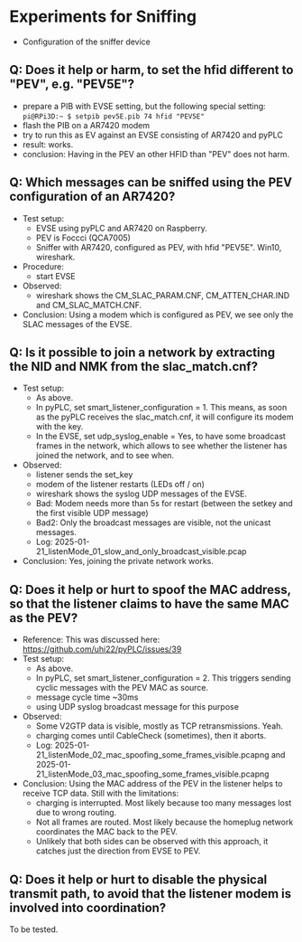 # Experiments for Sniffing

* Configuration of the sniffer device

## Q: Does it help or harm, to set the hfid different to "PEV", e.g. "PEV5E"?

* prepare a PIB with EVSE setting, but the following special setting: `pi@RPi3D:~ $ setpib pev5E.pib 74 hfid "PEV5E"`
* flash the PIB on a AR7420 modem
* try to run this as EV against an EVSE consisting of AR7420 and pyPLC
* result: works.
* conclusion: Having in the PEV an other HFID than "PEV" does not harm.

## Q: Which messages can be sniffed using the PEV configuration of an AR7420?

* Test setup:
    * EVSE using pyPLC and AR7420 on Raspberry.
    * PEV is Foccci (QCA7005)
    * Sniffer with AR7420, configured as PEV, with hfid "PEV5E". Win10, wireshark.
* Procedure:
    * start EVSE
* Observed:
    * wireshark shows the CM_SLAC_PARAM.CNF, CM_ATTEN_CHAR.IND and CM_SLAC_MATCH.CNF.
* Conclusion: Using a modem which is configured as PEV, we see only the SLAC messages of the EVSE.

## Q: Is it possible to join a network by extracting the NID and NMK from the slac_match.cnf?

* Test setup:
    * As above.
    * In pyPLC, set smart_listener_configuration = 1. This means, as soon as the pyPLC receives the slac_match.cnf, it will configure its modem with the key.
    * In the EVSE, set udp_syslog_enable = Yes, to have some broadcast frames in the network, which allows to see whether the listener has joined the network, and to see when.
* Observed:
    * listener sends the set_key
    * modem of the listener restarts (LEDs off / on)
    * wireshark shows the syslog UDP messages of the EVSE.
    * Bad: Modem needs more than 5s for restart (between the setkey and the first visible UDP message)
    * Bad2: Only the broadcast messages are visible, not the unicast messages.
    * Log: 2025-01-21_listenMode_01_slow_and_only_broadcast_visible.pcap
* Conclusion: Yes, joining the private network works.
    
## Q: Does it help or hurt to spoof the MAC address, so that the listener claims to have the same MAC as the PEV?

* Reference: This was discussed here: https://github.com/uhi22/pyPLC/issues/39
* Test setup:
    * As above.
    * In pyPLC, set smart_listener_configuration = 2. This triggers sending cyclic messages with the PEV MAC as source.
    * message cycle time ~30ms
    * using UDP syslog broadcast message for this purpose
* Observed:
    * Some V2GTP data is visible, mostly as TCP retransmissions. Yeah.
    * charging comes until CableCheck (sometimes), then it aborts.
    * Log: 2025-01-21_listenMode_02_mac_spoofing_some_frames_visible.pcapng and 2025-01-21_listenMode_03_mac_spoofing_some_frames_visible.pcapng
* Conclusion: Using the MAC address of the PEV in the listener helps to receive TCP data. Still with the limitations:
    * charging is interrupted. Most likely because too many messages lost due to wrong routing.
    * Not all frames are routed. Most likely because the homeplug network coordinates the MAC back to the PEV.
    * Unlikely that both sides can be observed with this approach, it catches just the direction from EVSE to PEV.

## Q: Does it help or hurt to disable the physical transmit path, to avoid that the listener modem is involved into coordination?

To be tested.
